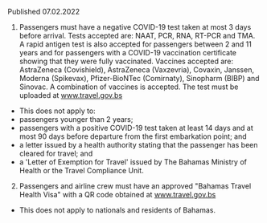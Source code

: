 Published 07.02.2022
1. Passengers must have a negative COVID-19 test taken at most 3 days before arrival. Tests accepted are: NAAT, PCR, RNA, RT-PCR and TMA. A rapid antigen test is also accepted for passengers between 2 and 11 years and for passengers with a COVID-19 vaccination certificate showing that they were fully vaccinated. Vaccines accepted are: AstraZeneca (Covishield), AstraZeneca (Vaxzevria), Covaxin, Janssen, Moderna (Spikevax), Pfizer-BioNTec (Comirnaty), Sinopharm (BIBP) and Sinovac. A combination of vaccines is accepted. The test must be uploaded at <a href="http://www.travel.gov.bs/">www.travel.gov.bs</a>
- This does not apply to:
- passengers younger than 2 years;
- passengers with a positive COVID-19 test taken at least 14 days and at most 90 days before departure from the first embarkation point; and
- a letter issued by a health authority stating that the passenger has been cleared for travel; and
- a 'Letter of Exemption for Travel' issued by The Bahamas Ministry of Health or the Travel Compliance Unit.
2. Passengers and airline crew must have an approved "Bahamas Travel Health Visa" with a QR code obtained at <a href="http://www.travel.gov.bs/">www.travel.gov.bs</a>
- This does not apply to nationals and residents of Bahamas.